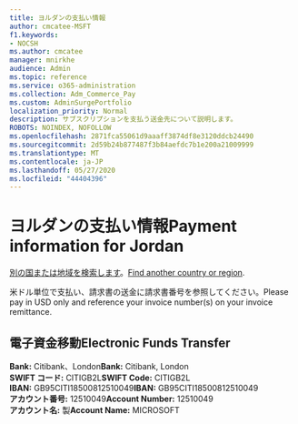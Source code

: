 ```yaml
---
title: ヨルダンの支払い情報
author: cmcatee-MSFT
f1.keywords:
- NOCSH
ms.author: cmcatee
manager: mnirkhe
audience: Admin
ms.topic: reference
ms.service: o365-administration
ms.collection: Adm_Commerce_Pay
ms.custom: AdminSurgePortfolio
localization_priority: Normal
description: サブスクリプションを支払う送金先について説明します。
ROBOTS: NOINDEX, NOFOLLOW
ms.openlocfilehash: 2871fca55061d9aaaff3874df8e3120ddcb24490
ms.sourcegitcommit: 2d59b24b877487f3b84aefdc7b1e200a21009999
ms.translationtype: MT
ms.contentlocale: ja-JP
ms.lasthandoff: 05/27/2020
ms.locfileid: "44404396"
---
```

# <a name="payment-information-for-jordan"></a><span data-ttu-id="0c9ff-103">ヨルダンの支払い情報</span><span class="sxs-lookup"><span data-stu-id="0c9ff-103">Payment information for Jordan</span></span>

<span data-ttu-id="0c9ff-104">[別の国または地域を検索します](../billing-and-payments/pay-for-your-subscription.md)。</span><span class="sxs-lookup"><span data-stu-id="0c9ff-104">[Find another country or region](../billing-and-payments/pay-for-your-subscription.md).</span></span> 

<span data-ttu-id="0c9ff-105">米ドル単位で支払い、請求書の送金に請求書番号を参照してください。</span><span class="sxs-lookup"><span data-stu-id="0c9ff-105">Please pay in USD only and reference your invoice number(s) on your invoice remittance.</span></span>

## <a name="electronic-funds-transfer"></a><span data-ttu-id="0c9ff-106">電子資金移動</span><span class="sxs-lookup"><span data-stu-id="0c9ff-106">Electronic Funds Transfer</span></span>

<span data-ttu-id="0c9ff-107">**Bank:** Citibank、London</span><span class="sxs-lookup"><span data-stu-id="0c9ff-107">**Bank:** Citibank, London</span></span>  
<span data-ttu-id="0c9ff-108">**SWIFT コード:** CITIGB2L</span><span class="sxs-lookup"><span data-stu-id="0c9ff-108">**SWIFT Code:** CITIGB2L</span></span>  
<span data-ttu-id="0c9ff-109">**IBAN:** GB95CITI18500812510049</span><span class="sxs-lookup"><span data-stu-id="0c9ff-109">**IBAN:** GB95CITI18500812510049</span></span>  
<span data-ttu-id="0c9ff-110">**アカウント番号:** 12510049</span><span class="sxs-lookup"><span data-stu-id="0c9ff-110">**Account Number:** 12510049</span></span>  
<span data-ttu-id="0c9ff-111">**アカウント名:** 製</span><span class="sxs-lookup"><span data-stu-id="0c9ff-111">**Account Name:** MICROSOFT</span></span>  